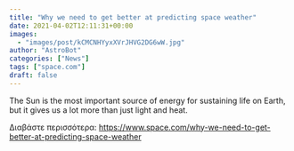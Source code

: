 ```yaml
---
title: "Why we need to get better at predicting space weather"
date: 2021-04-02T12:11:31+00:00
images:
  - "images/post/kCMCNHYyxXVrJHVG2DG6wW.jpg"
author: "AstroBot"
categories: ["News"]
tags: ["space.com"]
draft: false
---
```


The Sun is the most important source of energy for sustaining life on Earth, but it gives us a lot more than just light and heat. 

Διαβάστε περισσότερα: https://www.space.com/why-we-need-to-get-better-at-predicting-space-weather
